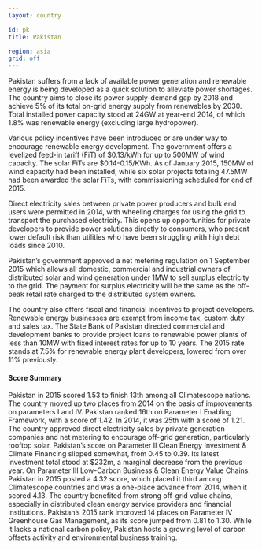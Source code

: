 ```yaml
---
layout: country

id: pk
title: Pakistan

region: asia
grid: off
---
```

Pakistan suffers from a lack of available power generation and renewable energy is being developed as a quick solution to alleviate power shortages.  The country aims to close its power supply-demand gap by 2018 and achieve 5% of its total on-grid energy supply from renewables by 2030. Total installed power capacity stood at 24GW at year-end 2014, of which 1.8% was renewable energy (excluding large hydropower).

Various policy incentives have been introduced or are under way to encourage renewable energy development. The government offers a levelized feed-in tariff (FiT) of $0.13/kWh for up to 500MW of wind capacity. The solar FiTs are $0.14-0.15/KWh. As of January 2015, 150MW of wind capacity had been installed, while six solar projects totaling 47.5MW had been awarded the solar FiTs, with commissioning scheduled for end of 2015. 

Direct electricity sales between private power producers and bulk end users were permitted in 2014, with wheeling charges for using the grid to transport the purchased electricity. This opens up opportunities for private developers to provide power solutions directly to consumers, who present lower default risk than utilities who have been struggling with high debt loads since 2010.

Pakistan’s government approved a net metering regulation on 1 September 2015 which allows all domestic, commercial and industrial owners of distributed solar and wind generation under 1MW to sell surplus electricity to the grid. The payment for surplus electricity will be the same as the off-peak retail rate charged to the distributed system owners. 

The country also offers fiscal and financial incentives to project developers. Renewable energy businesses are exempt from income tax, custom duty and sales tax. The State Bank of Pakistan directed commercial and development banks to provide project loans to renewable power plants of less than 10MW with fixed interest rates for up to 10 years. The 2015 rate stands at 7.5% for renewable energy plant developers, lowered from over 11% previously. 

#### Score Summary

Pakistan in 2015 scored 1.53 to finish 13th among all Climatescope nations. The country moved up two places from 2014 on the basis of improvements on parameters I and IV.
Pakistan ranked 16th on Parameter I Enabling Framework, with a score of 1.42. In 2014, it was 25th with a score of 1.21.  The country approved direct electricity sales by private generation companies and net metering to encourage off-grid generation, particularly rooftop solar. 
Pakistan’s score on Parameter II Clean Energy Investment & Climate Financing slipped somewhat, from 0.45 to 0.39. Its latest investment total stood at $232m, a marginal decrease from the previous year. 
On Parameter III Low-Carbon Business & Clean Energy Value Chains, Pakistan in 2015 posted a 4.32 score, which placed it third among Climatescope countries and was a one-place advance from 2014, when it scored 4.13. The country benefited from strong off-grid value chains, especially in distributed clean energy service providers and financial institutions. 
Pakistan’s 2015 rank improved 14 places on Parameter IV Greenhouse Gas Management, as its score jumped from 0.81 to 1.30. While it lacks a national carbon policy, Pakistan hosts a growing level of carbon offsets activity and environmental business training.

